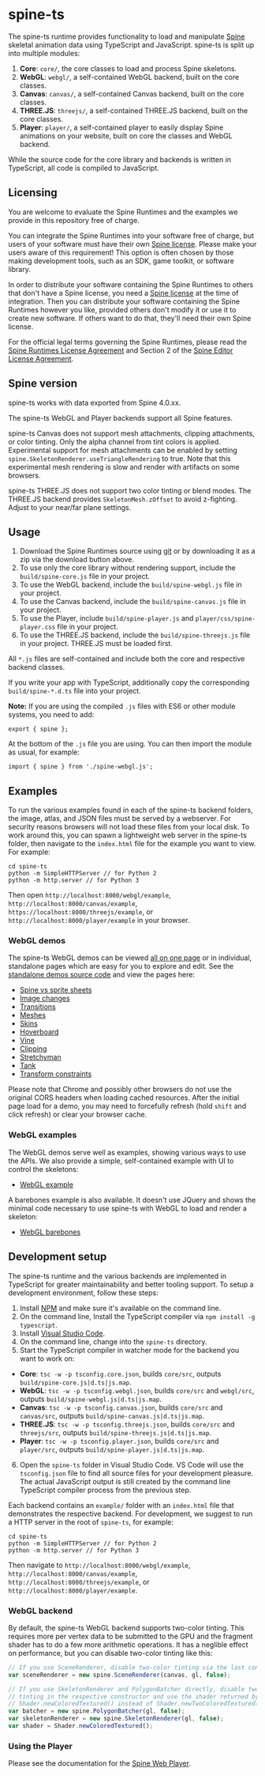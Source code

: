# spine-ts



The spine-ts runtime provides functionality to load and manipulate [Spine](http://esotericsoftware.com) skeletal animation data using TypeScript and JavaScript. spine-ts is split
up into multiple modules:

1. **Core**: `core/`, the core classes to load and process Spine skeletons.
1. **WebGL**: `webgl/`, a self-contained WebGL backend, built on the core classes.
1. **Canvas**: `canvas/`, a self-contained Canvas backend, built on the core classes.
1. **THREE.JS**: `threejs/`, a self-contained THREE.JS backend, built on the core classes.
1. **Player**: `player/`, a self-contained player to easily display Spine animations on your website, built on core the classes and WebGL backend.

While the source code for the core library and backends is written in TypeScript, all code is compiled to JavaScript.

## Licensing

You are welcome to evaluate the Spine Runtimes and the examples we provide in this repository free of charge.

You can integrate the Spine Runtimes into your software free of charge, but users of your software must have their own [Spine license](https://esotericsoftware.com/spine-purchase). Please make your users aware of this requirement! This option is often chosen by those making development tools, such as an SDK, game toolkit, or software library.

In order to distribute your software containing the Spine Runtimes to others that don't have a Spine license, you need a [Spine license](https://esotericsoftware.com/spine-purchase) at the time of integration. Then you can distribute your software containing the Spine Runtimes however you like, provided others don't modify it or use it to create new software. If others want to do that, they'll need their own Spine license.

For the official legal terms governing the Spine Runtimes, please read the [Spine Runtimes License Agreement](http://esotericsoftware.com/spine-runtimes-license) and Section 2 of the [Spine Editor License Agreement](http://esotericsoftware.com/spine-editor-license#s2).

## Spine version

spine-ts works with data exported from Spine 4.0.xx.

The spine-ts WebGL and Player backends support all Spine features.

spine-ts Canvas does not support mesh attachments, clipping attachments, or color tinting. Only the alpha channel from tint colors is applied. Experimental support for mesh attachments can be enabled by setting `spine.SkeletonRenderer.useTriangleRendering` to true. Note that this experimental mesh rendering is slow and render with artifacts on some browsers.

spine-ts THREE.JS does not support two color tinting or blend modes. The THREE.JS backend provides `SkeletonMesh.zOffset` to avoid z-fighting. Adjust to your near/far plane settings.

## Usage

1. Download the Spine Runtimes source using [git](https://help.github.com/articles/set-up-git) or by downloading it as a zip via the download button above.
2. To use only the core library without rendering support, include the `build/spine-core.js` file in your project.
3. To use the WebGL backend, include the `build/spine-webgl.js` file in your project.
3. To use the Canvas backend, include the `build/spine-canvas.js` file in your project.
4. To use the Player, include `build/spine-player.js` and `player/css/spine-player.css` file in your project.
5. To use the THREE.JS backend, include the `build/spine-threejs.js` file in your project. THREE.JS must be loaded first.

All `*.js` files are self-contained and include both the core and respective backend classes.

If you write your app with TypeScript, additionally copy the corresponding `build/spine-*.d.ts` file into your project.

**Note:** If you are using the compiled `.js` files with ES6 or other module systems, you need to add:

```
export { spine };
```

At the bottom of the `.js` file you are using. You can then import the module as usual, for example:

```
import { spine } from './spine-webgl.js';
```

## Examples

To run the various examples found in each of the spine-ts backend folders, the image, atlas, and JSON files must be served by a webserver. For security reasons browsers will not load these files from your local disk. To work around this, you can spawn a lightweight web server in the spine-ts folder, then navigate to the `index.html` file for the example you want to view. For example:

```
cd spine-ts
python -m SimpleHTTPServer // for Python 2
python -m http.server // for Python 3
```

Then open `http://localhost:8000/webgl/example`, `http://localhost:8000/canvas/example`, `https://localhost:8000/threejs/example`, or `http://localhost:8000/player/example` in your browser.

### WebGL demos

The spine-ts WebGL demos can be viewed [all on one page](http://esotericsoftware.com/spine-demos/) or in individual, standalone pages which are easy for you to explore and edit. See the [standalone demos source code](webgl/demos) and view the pages here:

- [Spine vs sprite sheets](http://rawgit.com/EsotericSoftware/spine-runtimes/3.8/spine-ts/webgl/demos/spritesheets.html)
- [Image changes](http://rawgit.com/EsotericSoftware/spine-runtimes/3.8/spine-ts/webgl/demos/imagechanges.html)
- [Transitions](http://rawgit.com/EsotericSoftware/spine-runtimes/3.8/spine-ts/webgl/demos/transitions.html)
- [Meshes](http://rawgit.com/EsotericSoftware/spine-runtimes/3.8/spine-ts/webgl/demos/meshes.html)
- [Skins](http://rawgit.com/EsotericSoftware/spine-runtimes/3.8/spine-ts/webgl/demos/skins.html)
- [Hoverboard](http://rawgit.com/EsotericSoftware/spine-runtimes/3.8/spine-ts/webgl/demos/hoverboard.html)
- [Vine](http://rawgit.com/EsotericSoftware/spine-runtimes/3.8/spine-ts/webgl/demos/vine.html)
- [Clipping](http://rawgit.com/EsotericSoftware/spine-runtimes/3.8/spine-ts/webgl/demos/clipping.html)
- [Stretchyman](http://rawgit.com/EsotericSoftware/spine-runtimes/3.8/spine-ts/webgl/demos/stretchyman.html)
- [Tank](http://rawgit.com/EsotericSoftware/spine-runtimes/3.8/spine-ts/webgl/demos/tank.html)
- [Transform constraints](http://rawgit.com/EsotericSoftware/spine-runtimes/3.8/spine-ts/webgl/demos/transforms.html)

Please note that Chrome and possibly other browsers do not use the original CORS headers when loading cached resources. After the initial page load for a demo, you may need to forcefully refresh (hold `shift` and click refresh) or clear your browser cache.

### WebGL examples

The WebGL demos serve well as examples, showing various ways to use the APIs. We also provide a simple, self-contained example with UI to control the skeletons:

- [WebGL example](http://rawgit.com/EsotericSoftware/spine-runtimes/3.8/spine-ts/webgl/example/index.html)

A barebones example is also available. It doesn't use JQuery and shows the minimal code necessary to use spine-ts with WebGL to load and render a skeleton:

- [WebGL barebones](http://rawgit.com/EsotericSoftware/spine-runtimes/3.8/spine-ts/webgl/example/barebones.html)

## Development setup

The spine-ts runtime and the various backends are implemented in TypeScript for greater maintainability and better tooling support. To setup a development environment, follow these steps:

1. Install [NPM](https://nodejs.org/en/download/) and make sure it's available on the command line.
2. On the command line, Install the TypeScript compiler via `npm install -g typescript`.
3. Install [Visual Studio Code](https://code.visualstudio.com/).
4. On the command line, change into the `spine-ts` directory.
5. Start the TypeScript compiler in watcher mode for the backend you want to work on:
  * **Core**: `tsc -w -p tsconfig.core.json`, builds `core/src`, outputs `build/spine-core.js|d.ts|js.map`.
  * **WebGL**: `tsc -w -p tsconfig.webgl.json`, builds `core/src` and `webgl/src`, outputs `build/spine-webgl.js|d.ts|js.map`.
  * **Canvas**: `tsc -w -p tsconfig.canvas.json`, builds `core/src` and `canvas/src`, outputs `build/spine-canvas.js|d.ts|js.map`.
  * **THREE.JS**: `tsc -w -p tsconfig.threejs.json`, builds `core/src` and `threejs/src`, outputs `build/spine-threejs.js|d.ts|js.map`.
  * **Player**: `tsc -w -p tsconfig.player.json`, builds `core/src` and `player/src`, outputs `build/spine-player.js|d.ts|js.map`.
6. Open the `spine-ts` folder in Visual Studio Code. VS Code will use the `tsconfig.json` file to find all source files for your development pleasure. The actual JavaScript output is still created by the command line TypeScript compiler process from the previous step.

Each backend contains an `example/` folder with an `index.html` file that demonstrates the respective backend. For development, we suggest to run a HTTP server in the root of `spine-ts`, for example:

```
cd spine-ts
python -m SimpleHTTPServer // for Python 2
python -m http.server // for Python 3
```

Then navigate to `http://localhost:8000/webgl/example`, `http://localhost:8000/canvas/example`, `http://localhost:8000/threejs/example`, or `http://localhost:8000/player/example`.

### WebGL backend

By default, the spine-ts WebGL backend supports two-color tinting. This requires more per vertex data to be submitted to the GPU and the fragment shader has to do a few more arithmetic operations. It has a neglible effect on performance, but you can disable two-color tinting like this:

```javascript
// If you use SceneRenderer, disable two-color tinting via the last constructor argument.
var sceneRenderer = new spine.SceneRenderer(canvas, gl, false);

// If you use SkeletonRenderer and PolygonBatcher directly, disable two-color
// tinting in the respective constructor and use the shader returned by
// Shader.newColoredTextured() instead of Shader.newTwoColoredTextured().
var batcher = new spine.PolygonBatcher(gl, false);
var skeletonRenderer = new spine.SkeletonRenderer(gl, false);
var shader = Shader.newColoredTextured();
```

### Using the Player

Please see the documentation for the [Spine Web Player](https://esotericsoftware.com/spine-player).
